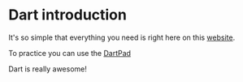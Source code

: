 # Dart introduction

It's so simple that everything you need is right here on this [website](https://dart.dev/language).

To practice you can use the [DartPad](https://dartpad.dev/)

Dart is really awesome!
